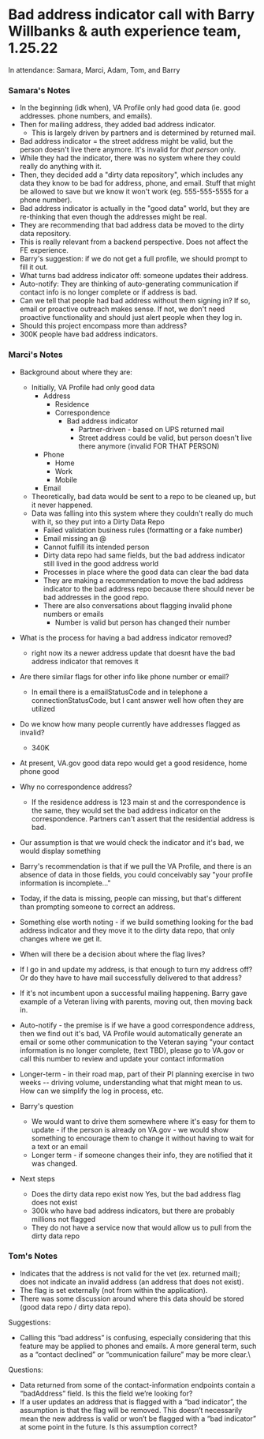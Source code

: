 # Bad address indicator call with Barry Willbanks & auth experience team, 1.25.22

In attendance: Samara, Marci, Adam, Tom, and Barry

### Samara's Notes
- In the beginning (idk when), VA Profile only had good data (ie. good addresses. phone numbers, and emails).
- Then for mailing address, they added bad address indicator.
  - This is largely driven by partners and is determined by returned mail.
- Bad address indicator = the street address might be valid, but the person doesn't live there anymore. It's invalid for *that person* only.
- While they had the indicator, there was no system where they could really do anything with it.
- Then, they decided add a "dirty data repository", which includes any data they know to be bad for address, phone, and email. Stuff that might be allowed to save but we know it won't work (eg. 555-555-5555 for a phone number).
- Bad address indicator is actually in the "good data" world, but they are re-thinking that even though the addresses might be real.
- They are recommending that bad address data be moved to the dirty data repository.
- This is really relevant from a backend perspective. Does not affect the FE experience.
- Barry's suggestion: if we do not get a full profile, we should prompt to fill it out.
- What turns bad address indicator off: someone updates their address.
- Auto-notify: They are thinking of auto-generating communication if contact info is no longer complete or if address is bad.
- Can we tell that people had bad address without them signing in? If so, email or proactive outreach makes sense. If not, we don't need proactive functionality and should just alert people when they log in.
- Should this project encompass more than address?
- 300K people have bad address indicators.

### Marci's Notes

- Background about where they are:
  - Initially, VA Profile had only good data
    - Address 
      - Residence
      - Correspondence
        - Bad address indicator
          - Partner-driven - based on UPS returned mail
          - Street address could be valid, but person doesn't live there anymore (invalid FOR THAT PERSON)
    - Phone
      - Home
      - Work
      - Mobile
    - Email
  - Theoretically, bad data would be sent to a repo to be cleaned up, but it never happened.
  - Data was falling into this system where they couldn't really do much with it, so they put into a Dirty Data Repo 
    - Failed validation business rules (formatting or a fake number)
    - Email missing an @
    - Cannot fulfill its intended person
    - Dirty data repo had same fields, but the bad address indicator still lived in the good address world
    - Processes in place where the good data can clear the bad data
    - They are making a recommendation to move the bad address indicator to the bad address repo because there should never be bad addresses in the good repo.
    - There are also conversations about flagging invalid phone numbers or emails
      - Number is valid but person has changed their number

- What is the process for having a bad address indicator removed?
  - right now its a newer address update that doesnt have the bad address indicator that removes it

- Are there similar flags for other info like phone number or email?
  -  In email there is a emailStatusCode and in telephone a connectionStatusCode, but I cant answer well how often they are utilized
- Do we know how many people currently have addresses flagged as invalid?
  - 340K

- At present, VA.gov good data repo would get a good residence, home phone good
- Why no correspondence address? 
  - If the residence address is 123 main st and the correspondence is the same, they would set the bad address indicator on the correspondence.   Partners can't assert that the residential address is bad.
- Our assumption is that we would check the indicator and it's bad, we would display something
- Barry's recommendation is that if we pull the VA Profile, and there is an absence of data in those fields, you could conceivably say "your profile information is incomplete…"
- Today, if the data is missing, people can missing, but that's different than prompting someone to correct an address.
- Something else worth noting - if we build something looking for the bad address indicator and they move it to the dirty data repo, that only changes where we get it.
- When will there be a decision about where the flag lives? 
- If I go in and update my address, is that enough to turn my address off? Or do they have to have mail successfully delivered to that address? 
- If it's not incumbent upon a successful mailing happening.  Barry gave example of a Veteran living with parents, moving out, then moving back in.
- Auto-notify - the premise is if we have a good correspondence address, then we find out it's bad, VA Profile would automatically generate an email or some other communication to the Veteran saying "your contact information is no longer complete, (text TBD), please go to VA.gov or call this number to review and update your contact information
- Longer-term - in their road map, part of their PI planning exercise in two weeks -- driving volume, understanding what that might mean to us.  How can we simplify the log in process, etc.

- Barry's question
  - We would want to drive them somewhere where it's easy for them to update - if the person is already on VA.gov - we would show something to encourage them to change it without having to wait for a text or an email
  - Longer term - if someone changes their info, they are notified that it was changed. 

- Next steps
  - Does the dirty data repo exist now  Yes, but the bad address flag does not exist
  - 300k who have bad address indicators, but there are probably millions not flagged
  - They do not have a service now that would allow us to pull from the dirty data repo

### Tom's Notes
- Indicates that the address is not valid for the vet (ex. returned mail); does not indicate an invalid address (an address that does not exist).
- The flag is set externally (not from within the application).
- There was some discussion around where this data should be stored (good data repo / dirty data repo).

Suggestions:
- Calling this “bad address” is confusing, especially considering that this feature may be applied to phones and emails. A more general term, such as a “contact declined” or “communication failure” may be more clear.\

Questions:
- Data returned from some of the contact-information endpoints contain a “badAddress” field. Is this the field we’re looking for?
- If a user updates an address that is flagged with a “bad indicator”, the assumption is that the flag will be removed. This doesn’t necessarily mean the new address is valid or won’t be flagged with a “bad indicator” at some point in the future. Is this assumption correct?
